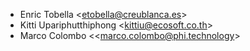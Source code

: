 - Enric Tobella \<<etobella@creublanca.es>\>
- Kitti Upariphutthiphong \<<kittiu@ecosoft.co.th>\>
- Marco Colombo \<<marco.colombo@phi.technology\>
